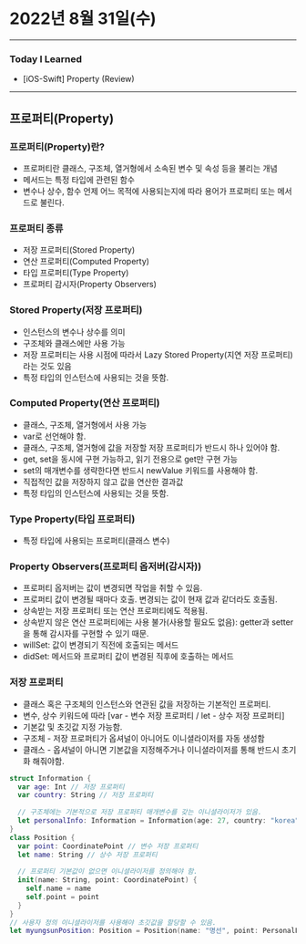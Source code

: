 # 2022년 8월 31일(수)

---

### Today I Learned

- [iOS-Swift] Property (Review)

---

## 프로퍼티(Property)

### 프로퍼티(Property)란?

- 프로퍼티란 클래스, 구조체, 열거형에서 소속된 변수 및 속성 등을 불리는 개념
- 메서드는 특정 타입에 관련된 함수
- 변수나 상수, 함수 언제 어느 목적에 사용되는지에 따라 용어가 프로퍼티 또는 메서드로 불린다.

### 프로퍼티 종류

- 저장 프로퍼티(Stored Property)
- 연산 프로퍼티(Computed Property)
- 타입 프로퍼티(Type Property)
- 프로퍼티 감시자(Property Observers)

### Stored Property(저장 프로퍼티)

- 인스턴스의 변수나 상수를 의미
- 구조체와 클래스에만 사용 가능
- 저장 프로퍼티는 사용 시점에 따라서 Lazy Stored Property(지연 저장 프로퍼티)라는 것도 있음
- 특정 타입의 인스턴스에 사용되는 것을 뜻함.

### Computed Property(연산 프로퍼티)

- 클래스, 구조체, 열거형에서 사용 가능
- var로 선언해야 함.
- 클래스, 구조체, 열거형에 값을 저장할 저장 프로퍼티가 반드시 하나 있어야 함.
- get, set을 동시에 구현 가능하고, 읽기 전용으로 get만 구현 가능
- set의 매개변수를 생략한다면 반드시 newValue 키워드를 사용해야 함.
- 직접적인 값을 저장하지 않고 값을 연산한 결과값
- 특정 타입의 인스턴스에 사용되는 것을 뜻함.

### Type Property(타입 프로퍼티)

- 특정 타입에 사용되는 프로퍼티(클래스 변수)

### Property Observers(프로퍼티 옵저버(감시자))

- 프로퍼티 옵저버는 값이 변경되면 작업을 취할 수 있음.
- 프로퍼티 값이 변경될 때마다 호출. 변경되는 값이 현재 값과 같더라도 호출됨.
- 상속받는 저장 프로퍼티 또는 연산 프로퍼티에도 적용됨.
- 상속받지 않은 연산 프로퍼티에는 사용 불가(사용할 필요도 없음): getter과 setter을 통해 감시자를 구현할 수 있기 때문.
- willSet: 값이 변경되기 직전에 호출되는 메서드
- didSet: 메서드와 프로퍼티 값이 변경된 직후에 호출하는 메서드

### 저장 프로퍼티

- 클래스 혹은 구조체의 인스턴스와 연관된 값을 저장하는 기본적인 프로퍼티.
- 변수, 상수 키워드에 따라 [var - 변수 저장 프로퍼티 / let - 상수 저장 프로퍼티]
- 기본값 및 초깃값 지정 가능함.
- 구조체 - 저장 프로퍼티가 옵셔널이 아니어도 이니셜라이저를 자동 생성함
- 클래스 - 옵셔널이 아니면 기본값을 지정해주거나 이니셜라이저를 통해 반드시 초기화 해줘야함.

```swift
struct Information {
  var age: Int // 저장 프로퍼티
  var country: String // 저장 프로퍼티
  
  // 구조체에는 기본적으로 저장 프로퍼티 매개변수를 갖는 이니셜라이저가 있음.
  let personalInfo: Information = Information(age: 27, country: "korea")
}
class Position {
  var point: CoordinatePoint // 변수 저장 프로퍼티
  let name: String // 상수 저장 프로퍼티
  
  // 프로퍼티 기본값이 없으면 이니셜라이저를 정의해야 함.
  init(name: String, point: CoordinatePoint) {
    self.name = name 
    self.point = point 
  }
}
// 사용자 정의 이니셜라이저를 사용해야 초깃값을 할당할 수 있음.
let myungsunPosition: Position = Position(name: "명선", point: PersonalPoint)
```